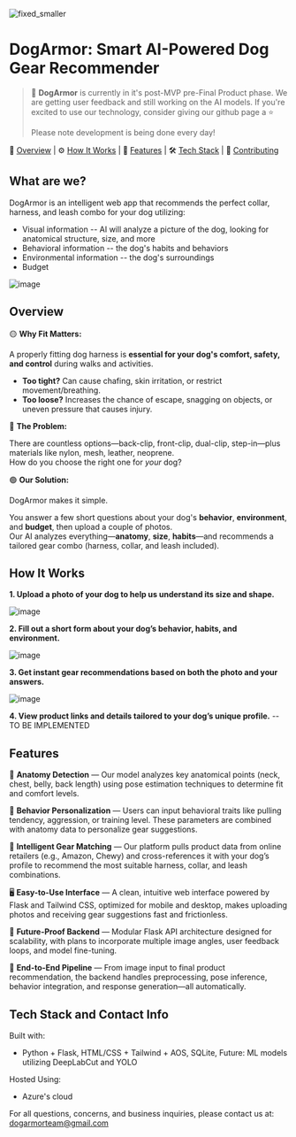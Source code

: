 
![fixed_smaller](https://github.com/user-attachments/assets/48a7ae47-bda4-47b8-bd6f-a3cb5bc0e0b0)

# DogArmor: Smart AI-Powered Dog Gear Recommender

> 🐶 **DogArmor** is currently in it's post-MVP pre-Final Product phase. We are getting user feedback and still working on the AI models. If you're excited to use our technology, consider giving our github page a ⭐
>  
> Please note development is being done every day!

🚀 [Overview](#overview) | ⚙️ [How It Works](#how-it-works) | 🧠 [Features](#features) | 🛠️ [Tech Stack](#tech-stack-and-contact-info) | 🤝 [Contributing](CONTRIBUTING.md)

## What are we?

DogArmor is an intelligent web app that recommends the perfect collar, harness, and leash combo for your dog utilizing:
* Visual information -- AI will analyze a picture of the dog, looking for anatomical structure, size, and more
* Behavioral information -- the dog's habits and behaviors 
* Environmental information -- the dog's surroundings 
* Budget 

![image](https://github.com/user-attachments/assets/363b32ba-6898-4cee-a972-f00fb6c836eb)

## Overview

🟡 **Why Fit Matters:** 

A properly fitting dog harness is **essential for your dog's comfort, safety, and control** during walks and activities.

- **Too tight?** Can cause chafing, skin irritation, or restrict movement/breathing.
- **Too loose?** Increases the chance of escape, snagging on objects, or uneven pressure that causes injury.

🔴 **The Problem:**

There are countless options—back-clip, front-clip, dual-clip, step-in—plus materials like nylon, mesh, leather, neoprene.  
How do you choose the right one for *your* dog?

🟢 **Our Solution:**

DogArmor makes it simple.

You answer a few short questions about your dog's **behavior**, **environment**, and **budget**, then upload a couple of photos.  
Our AI analyzes everything—**anatomy**, **size**, **habits**—and recommends a tailored gear combo (harness, collar, and leash included).

## How It Works

**1. Upload a photo of your dog to help us understand its size and shape.**

![image](https://github.com/user-attachments/assets/8e260bf3-4c46-4479-bd08-382571174ab6)

**2. Fill out a short form about your dog’s behavior, habits, and environment.**

   ![image](https://github.com/user-attachments/assets/8ad609fb-4154-4b1c-9076-510db72d39fc)

**3. Get instant gear recommendations based on both the photo and your answers.**

![image](https://github.com/user-attachments/assets/0ab8d5ad-1b31-4c54-acc7-8332b0651d2a)

**4. View product links and details tailored to your dog’s unique profile.** -- TO BE IMPLEMENTED 

## Features

🐾 **Anatomy Detection** — Our model analyzes key anatomical points (neck, chest, belly, back length) using pose estimation techniques to determine fit and comfort levels.

🎯 **Behavior Personalization** — Users can input behavioral traits like pulling tendency, aggression, or training level. These parameters are combined with anatomy data to personalize gear suggestions.

🛒 **Intelligent Gear Matching** — Our platform pulls product data from online retailers (e.g., Amazon, Chewy) and cross-references it with your dog’s profile to recommend the most suitable harness, collar, and leash combinations.

🖥️ **Easy-to-Use Interface** — A clean, intuitive web interface powered by Flask and Tailwind CSS, optimized for mobile and desktop, makes uploading photos and receiving gear suggestions fast and frictionless.

🧩 **Future-Proof Backend** — Modular Flask API architecture designed for scalability, with plans to incorporate multiple image angles, user feedback loops, and model fine-tuning.

🔄 **End-to-End Pipeline** — From image input to final product recommendation, the backend handles preprocessing, pose inference, behavior integration, and response generation—all automatically.

## Tech Stack and Contact Info

Built with:
- Python + Flask, HTML/CSS + Tailwind + AOS, SQLite, Future: ML models utilizing DeepLabCut and YOLO 
  
Hosted Using:
- Azure's cloud
  
For all questions, concerns, and business inquiries, please contact us at: dogarmorteam@gmail.com


